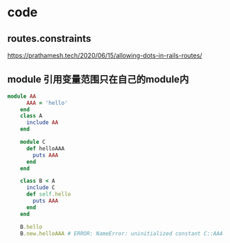# code

## routes.constraints

<https://prathamesh.tech/2020/06/15/allowing-dots-in-rails-routes/>

## module 引用变量范围只在自己的module内

```ruby
module AA
      AAA = 'hello'
    end
    class A
      include AA
    end

    module C
      def helloAAA
        puts AAA
      end
    end

    class B < A
      include C
      def self.hello
        puts AAA
      end
    end

    B.hello
    B.new.helloAAA # ERROR: NameError: uninitialized constant C::AAA
```

